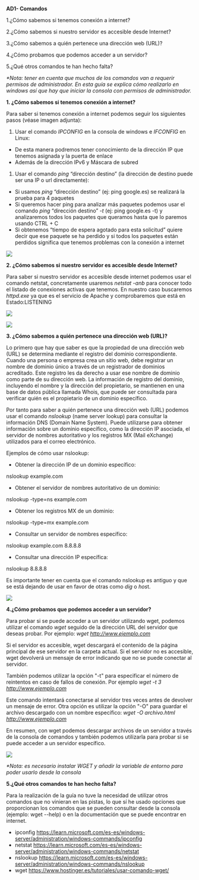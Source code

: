 ﻿**AD1- Comandos**

1.¿Cómo sabemos si tenemos conexión a internet?

2.¿Cómo sabemos si nuestro servidor es accesible desde Internet?

3.¿Cómo sabemos a quién pertenece una dirección web (URL)?

4.¿Cómo probamos que podemos acceder a un servidor?

5.¿Qué otros comandos te han hecho falta?

*\*Nota: tener en cuenta que muchos de los comandos van a requerir permisos de administrador. En esta guía se explica cómo realizarlo en windows así que hay que iniciar la consola con permisos de administrador.*

**1. ¿Cómo sabemos si tenemos conexión a internet?**

Para saber si tenemos conexión a internet podemos seguir los siguientes pasos (véase imagen adjunta):

1. Usar el comando *IPCONFIG* en la consola de windows e *IFCONFIG* en Linux:
- De esta manera podremos tener conocimiento de la dirección IP que tenemos asignada y la puerta de enlace
- Además de la dirección IPv6 y Máscara de subred
1. Usar el comando *ping* “dirección destino” (la dirección de destino puede ser una IP o url directamente):
- Si usamos *ping* “dirección destino” (ej: ping google.es) se realizará la prueba para 4 paquetes
- Si queremos hacer ping para analizar más paquetes podemos usar el comando *ping* “dirección destino” *-t* (ej: ping google.es -t) y analizaremos todos los paquetes que queramos hasta que lo paremos usando CTRL + C
- Si obtenemos “tiempo de espera agotado para esta solicitud” quiere decir que ese paquete se ha perdido y si todos los paquetes están perdidos significa que tenemos problemas con la conexión a internet

![](imagen2.png)

**2. ¿Cómo sabemos si nuestro servidor es accesible desde Internet?** 

Para saber si nuestro servidor es accesible desde internet podemos usar el comando netstat, concretamente usaremos *netstat -anb* para conocer todo el listado de conexiones activas que tenemos. En nuestro caso buscaremos *httpd.exe* ya que es el servicio de Apache y comprobaremos que está en Estado:LISTENING

![](imagen3.png)

![](imagen4.png)



**3. ¿Cómo sabemos a quién pertenece una dirección web (URL)?**

Lo primero que hay que saber es que la propiedad de una dirección web (URL) se determina mediante el registro del dominio correspondiente. Cuando una persona o empresa crea un sitio web, debe registrar un nombre de dominio único a través de un registrador de dominios acreditado. Este registro les da derecho a usar ese nombre de dominio como parte de su dirección web. La información de registro del dominio, incluyendo el nombre y la dirección del propietario, se mantienen en una base de datos pública llamada Whois, que puede ser consultada para verificar quién es el propietario de un dominio específico.

Por tanto para saber a quién pertenece una dirección web (URL) podemos usar el comando *nslookup* (name server lookup) para consultar la información DNS (Domain Name System). Puede utilizarse para obtener información sobre un dominio específico, como la dirección IP asociada, el servidor de nombres autoritativo y los registros MX (Mail eXchange) utilizados para el correo electrónico.

Ejemplos de cómo usar nslookup:

- Obtener la dirección IP de un dominio específico:

nslookup example.com

- Obtener el servidor de nombres autoritativo de un dominio:

nslookup -type=ns example.com

- Obtener los registros MX de un dominio:

nslookup -type=mx example.com

- Consultar un servidor de nombres específico:

nslookup example.com 8.8.8.8

- Consultar una dirección IP específica:

nslookup 8.8.8.8

Es importante tener en cuenta que el comando nslookup es antiguo y que se está dejando de usar en favor de otras como *dig* o *hos*t.

![](imagen5.png)




**4.¿Cómo probamos que podemos acceder a un servidor?**

Para probar si se puede acceder a un servidor utilizando wget, podemos utilizar el comando *wget* seguido de la dirección URL del servidor que deseas probar. Por ejemplo: *wget http://www.ejemplo.com*

Si el servidor es accesible, wget descargará el contenido de la página principal de ese servidor en la carpeta actual. Si el servidor no es accesible, wget devolverá un mensaje de error indicando que no se puede conectar al servidor.

También podemos utilizar la opción "-t" para especificar el número de reintentos en caso de fallos de conexión. Por ejemplo *wget -t 3 http://www.ejemplo.com*

Este comando intentará conectarse al servidor tres veces antes de devolver un mensaje de error. Otra opción es utilizar la opción "-O" para guardar el archivo descargado con un nombre específico: *wget -O archivo.html http://www.ejemplo.com*

En resumen,  con wget podemos descargar archivos de un servidor a través de la consola de comandos y también podemos utilizarla para probar si se puede acceder a un servidor específico.

![](iamgen6.png)

*\*Nota: es necesario instalar WGET y añadir la variable de entorno para poder usarlo desde la consola*


**5.¿Qué otros comandos te han hecho falta?**

Para la realización de la guía no tuve la necesidad de utilizar otros comandos que no vinieran en las pistas, lo que sí he usado opciones que proporcionan los comandos que se pueden consultar desde la consola (ejemplo: wget --help) o en la documentación que se puede encontrar en internet.

- ipconfig https://learn.microsoft.com/es-es/windows-server/administration/windows-commands/ipconfig
- netstat https://learn.microsoft.com/es-es/windows-server/administration/windows-commands/netstat
- nslookup <https://learn.microsoft.com/es-es/windows-server/administration/windows-commands/nslookup>
- wget https://www.hostinger.es/tutoriales/usar-comando-wget/


